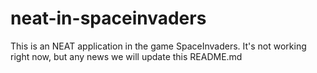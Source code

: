 # neat-in-spaceinvaders

This is an NEAT application in the game SpaceInvaders. It's not working right now, but any news we will update this README.md
